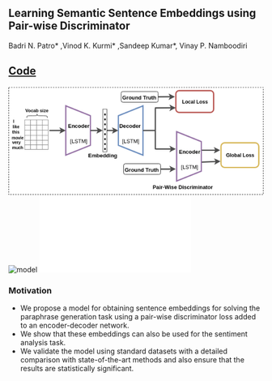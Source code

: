 ## Learning Semantic Sentence Embeddings using Pair-wise Discriminator
Badri N. Patro* ,Vinod K. Kurmi* ,Sandeep Kumar*, Vinay P. Namboodiri

## [Code](https://github.com/badripatro/PQG/)



![Result](intro.png) 
![model](maia.png) 
![Resul](results.pdf) 



### Motivation
-   We propose a model for obtaining sentence embeddings for solving the paraphrase generation task using a pair-wise discriminator loss added to an encoder-decoder network.
-   We show that these embeddings can also be used for the sentiment analysis task.
-   We validate the model using standard datasets with a detailed comparison with state-of-the-art methods and also ensure that the results are statistically significant.

